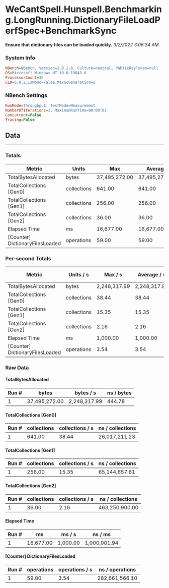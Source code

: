 ﻿# WeCantSpell.Hunspell.Benchmarking.LongRunning.DictionaryFileLoadPerfSpec+BenchmarkSync
__Ensure that dictionary files can be loaded quickly.__
_3/2/2022 3:06:34 AM_
### System Info
```ini
NBench=NBench, Version=2.0.1.0, Culture=neutral, PublicKeyToken=null
OS=Microsoft Windows NT 10.0.19043.0
ProcessorCount=16
CLR=6.0.2,IsMono=False,MaxGcGeneration=2
```

### NBench Settings
```ini
RunMode=Throughput, TestMode=Measurement
NumberOfIterations=1, MaximumRunTime=00:00:01
Concurrent=False
Tracing=False
```

## Data
-------------------

### Totals
|          Metric |           Units |             Max |         Average |             Min |          StdDev |
|---------------- |---------------- |---------------- |---------------- |---------------- |---------------- |
|TotalBytesAllocated |           bytes |   37,495,272.00 |   37,495,272.00 |   37,495,272.00 |            0.00 |
|TotalCollections [Gen0] |     collections |          641.00 |          641.00 |          641.00 |            0.00 |
|TotalCollections [Gen1] |     collections |          256.00 |          256.00 |          256.00 |            0.00 |
|TotalCollections [Gen2] |     collections |           36.00 |           36.00 |           36.00 |            0.00 |
|    Elapsed Time |              ms |       16,677.00 |       16,677.00 |       16,677.00 |            0.00 |
|[Counter] DictionaryFilesLoaded |      operations |           59.00 |           59.00 |           59.00 |            0.00 |

### Per-second Totals
|          Metric |       Units / s |         Max / s |     Average / s |         Min / s |      StdDev / s |
|---------------- |---------------- |---------------- |---------------- |---------------- |---------------- |
|TotalBytesAllocated |           bytes |    2,248,317.99 |    2,248,317.99 |    2,248,317.99 |            0.00 |
|TotalCollections [Gen0] |     collections |           38.44 |           38.44 |           38.44 |            0.00 |
|TotalCollections [Gen1] |     collections |           15.35 |           15.35 |           15.35 |            0.00 |
|TotalCollections [Gen2] |     collections |            2.16 |            2.16 |            2.16 |            0.00 |
|    Elapsed Time |              ms |        1,000.00 |        1,000.00 |        1,000.00 |            0.00 |
|[Counter] DictionaryFilesLoaded |      operations |            3.54 |            3.54 |            3.54 |            0.00 |

### Raw Data
#### TotalBytesAllocated
|           Run # |           bytes |       bytes / s |      ns / bytes |
|---------------- |---------------- |---------------- |---------------- |
|               1 |   37,495,272.00 |    2,248,317.99 |          444.78 |

#### TotalCollections [Gen0]
|           Run # |     collections | collections / s |ns / collections |
|---------------- |---------------- |---------------- |---------------- |
|               1 |          641.00 |           38.44 |   26,017,211.23 |

#### TotalCollections [Gen1]
|           Run # |     collections | collections / s |ns / collections |
|---------------- |---------------- |---------------- |---------------- |
|               1 |          256.00 |           15.35 |   65,144,657.81 |

#### TotalCollections [Gen2]
|           Run # |     collections | collections / s |ns / collections |
|---------------- |---------------- |---------------- |---------------- |
|               1 |           36.00 |            2.16 |  463,250,900.00 |

#### Elapsed Time
|           Run # |              ms |          ms / s |         ns / ms |
|---------------- |---------------- |---------------- |---------------- |
|               1 |       16,677.00 |        1,000.00 |    1,000,001.94 |

#### [Counter] DictionaryFilesLoaded
|           Run # |      operations |  operations / s | ns / operations |
|---------------- |---------------- |---------------- |---------------- |
|               1 |           59.00 |            3.54 |  282,661,566.10 |


